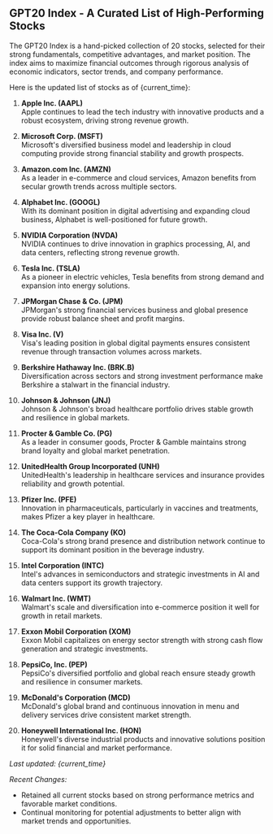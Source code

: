 ## GPT20 Index - A Curated List of High-Performing Stocks

The GPT20 Index is a hand-picked collection of 20 stocks, selected for their strong fundamentals, competitive advantages, and market position. The index aims to maximize financial outcomes through rigorous analysis of economic indicators, sector trends, and company performance.

Here is the updated list of stocks as of {current_time}:

1. **Apple Inc. (AAPL)**  
   Apple continues to lead the tech industry with innovative products and a robust ecosystem, driving strong revenue growth.

2. **Microsoft Corp. (MSFT)**  
   Microsoft's diversified business model and leadership in cloud computing provide strong financial stability and growth prospects.

3. **Amazon.com Inc. (AMZN)**  
   As a leader in e-commerce and cloud services, Amazon benefits from secular growth trends across multiple sectors.

4. **Alphabet Inc. (GOOGL)**  
   With its dominant position in digital advertising and expanding cloud business, Alphabet is well-positioned for future growth.

5. **NVIDIA Corporation (NVDA)**  
   NVIDIA continues to drive innovation in graphics processing, AI, and data centers, reflecting strong revenue growth.

6. **Tesla Inc. (TSLA)**  
   As a pioneer in electric vehicles, Tesla benefits from strong demand and expansion into energy solutions.

7. **JPMorgan Chase & Co. (JPM)**  
   JPMorgan's strong financial services business and global presence provide robust balance sheet and profit margins.

8. **Visa Inc. (V)**  
   Visa's leading position in global digital payments ensures consistent revenue through transaction volumes across markets.

9. **Berkshire Hathaway Inc. (BRK.B)**  
   Diversification across sectors and strong investment performance make Berkshire a stalwart in the financial industry.

10. **Johnson & Johnson (JNJ)**  
   Johnson & Johnson's broad healthcare portfolio drives stable growth and resilience in global markets.

11. **Procter & Gamble Co. (PG)**  
   As a leader in consumer goods, Procter & Gamble maintains strong brand loyalty and global market penetration.

12. **UnitedHealth Group Incorporated (UNH)**  
   UnitedHealth's leadership in healthcare services and insurance provides reliability and growth potential.

13. **Pfizer Inc. (PFE)**  
   Innovation in pharmaceuticals, particularly in vaccines and treatments, makes Pfizer a key player in healthcare.

14. **The Coca-Cola Company (KO)**  
   Coca-Cola's strong brand presence and distribution network continue to support its dominant position in the beverage industry.

15. **Intel Corporation (INTC)**  
   Intel's advances in semiconductors and strategic investments in AI and data centers support its growth trajectory.

16. **Walmart Inc. (WMT)**  
   Walmart's scale and diversification into e-commerce position it well for growth in retail markets.

17. **Exxon Mobil Corporation (XOM)**  
   Exxon Mobil capitalizes on energy sector strength with strong cash flow generation and strategic investments.

18. **PepsiCo, Inc. (PEP)**  
   PepsiCo's diversified portfolio and global reach ensure steady growth and resilience in consumer markets.

19. **McDonald's Corporation (MCD)**  
   McDonald's global brand and continuous innovation in menu and delivery services drive consistent market strength.

20. **Honeywell International Inc. (HON)**  
   Honeywell's diverse industrial products and innovative solutions position it for solid financial and market performance.

_Last updated: {current_time}_

_Recent Changes:_
- Retained all current stocks based on strong performance metrics and favorable market conditions.
- Continual monitoring for potential adjustments to better align with market trends and opportunities.
